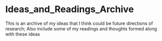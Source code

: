 # Ideas_and_Readings_Archive
This is an archive of my ideas that I think could be future directions of research; Also include some of my readings and thoughts formed along with these ideas
